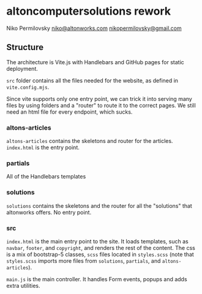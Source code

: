 # altoncomputersolutions rework
Niko Permilovsky
niko@altonworks.com
nikopermilovsky@gmail.com

## Structure

The architecture is Vite.js with Handlebars and GitHub pages for static deployment. 

`src` folder contains all the files needed for the website, as defined in `vite.config.mjs`.

Since vite supports only one entry point, we can trick it into serving many files by using folders and a "router" to route it to the correct pages. We still need an html file for every endpoint, which sucks.

### altons-articles
`altons-articles` contains the skeletons and router for the articles. `index.html` is the entry point.

### partials
All of the Handlebars templates

### solutions
`solutions` contains the skeletons and the router for all the "solutions" that altonworks offers. No entry point.

### src

`index.html` is the main entry point to the site. It loads templates, such as `navbar`, `footer`, and `copyright`, and renders the rest of the content. The css is a mix of bootstrap-5 classes, `scss` files located in `styles.scss` (note that `styles.scss` imports more files from `solutions`, `partials`, and `altons-articles`).

`main.js` is the main controller. It handles Form events, popups and adds extra utilities.